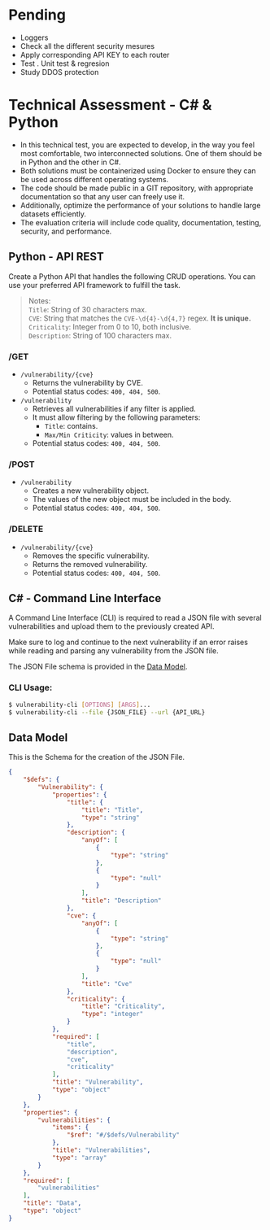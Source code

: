 # Pending
 - Loggers
 - Check all the different security mesures
 - Apply corresponding API KEY to each router
 - Test
  . Unit test & regresion
 - Study DDOS protection






 # Technical Assessment - C# & Python
 
 - In this technical test, you are expected to develop, in the way you feel most comfortable, two interconnected solutions. One of them should be in Python and the other in C#. 
 - Both solutions must be containerized using Docker to ensure they can be used across different operating systems. 
 - The code should be made public in a GIT repository, with appropriate documentation so that any user can freely use it.
 - Additionally, optimize the performance of your solutions to handle large datasets efficiently.
 - The evaluation criteria will include code quality, documentation, testing, security, and performance.
 
 ## Python - API REST
 
 Create a Python API that handles the following CRUD operations. You can use your preferred API framework to fulfill the task.
 
 > Notes:  
 > `Title`: String of 30 characters max.  
 > `CVE`: String that matches the `CVE-\d{4}-\d{4,7}` regex. **It is unique.**  
 > `Criticality`: Integer from 0 to 10, both inclusive.  
 > `Description`: String of 100 characters max.
 
 ### /GET
 - `/vulnerability/{cve}`
     - Returns the vulnerability by CVE.
     - Potential status codes: `400, 404, 500`.
 - `/vulnerability`
     - Retrieves all vulnerabilities if any filter is applied.
     - It must allow filtering by the following parameters:
         - `Title`: contains.
         - `Max/Min Criticity`: values in between.
     - Potential status codes: `400, 404, 500`.
 
 ### /POST
 - `/vulnerability`
     - Creates a new vulnerability object.
     - The values of the new object must be included in the body.
     - Potential status codes: `400, 404, 500`.
 
 ### /DELETE
 - `/vulnerability/{cve}`
     - Removes the specific vulnerability.
     - Returns the removed vulnerability.
     - Potential status codes: `400, 404, 500`.
 
 
 ## C# - Command Line Interface
 
 A Command Line Interface (CLI) is required to read a JSON file with several vulnerabilities and upload them to the previously created API.
 
 Make sure to log and continue to the next vulnerability if an error raises while reading and parsing any vulnerability from the JSON file.
 
 The JSON File schema is provided in the [Data Model](#data-model).
 
 ### CLI Usage:
 ```bash
 $ vulnerability-cli [OPTIONS] [ARGS]...
 $ vulnerability-cli --file {JSON_FILE} --url {API_URL}
 ```
 
 ## Data Model
 This is the Schema for the creation of the JSON File.
 ```json
 {
     "$defs": {
         "Vulnerability": {
             "properties": {
                 "title": {
                     "title": "Title",
                     "type": "string"
                 },
                 "description": {
                     "anyOf": [
                         {
                             "type": "string"
                         },
                         {
                             "type": "null"
                         }
                     ],
                     "title": "Description"
                 },
                 "cve": {
                     "anyOf": [
                         {
                             "type": "string"
                         },
                         {
                             "type": "null"
                         }
                     ],
                     "title": "Cve"
                 },
                 "criticality": {
                     "title": "Criticality",
                     "type": "integer"
                 }
             },
             "required": [
                 "title",
                 "description",
                 "cve",
                 "criticality"
             ],
             "title": "Vulnerability",
             "type": "object"
         }
     },
     "properties": {
         "vulnerabilities": {
             "items": {
                 "$ref": "#/$defs/Vulnerability"
             },
             "title": "Vulnerabilities",
             "type": "array"
         }
     },
     "required": [
         "vulnerabilities"
     ],
     "title": "Data",
     "type": "object"
 }
 ```
 